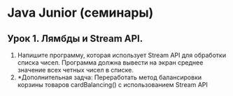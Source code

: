 # Java Junior (семинары)

## Урок 1. Лямбды и Stream API.

1. Напишите программу, которая использует Stream API для обработки списка чисел. Программа должна вывести на экран среднее значение всех четных чисел в списке.
2. *Дополнительная задча: Переработать метод балансировки корзины товаров cardBalancing() с использованием Stream API